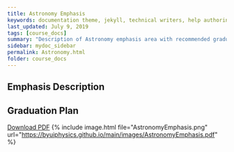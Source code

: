 ```yaml
---
title: Astronomy Emphasis
keywords: documentation theme, jekyll, technical writers, help authoring tools, hat replacements
last_updated: July 9, 2019
tags: [course_docs]
summary: "Description of Astronomy emphasis area with recommended graduation plan and other notes."
sidebar: mydoc_sidebar
permalink: Astronomy.html
folder: course_docs
---
```




## Emphasis Description


## Graduation Plan




[Download PDF][download]
{% include image.html file="AstronomyEmphasis.png" url="https://byuiphysics.github.io/main/images/AstronomyEmphasis.pdf"  %}

[download]: ../files/AstronomyEmphasis.pdf


